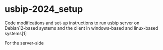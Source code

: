 # usbip-2024_setup
Code modifications and set-up instructions to run usbip server on Debian12-based systems and the client in windows-based and linux-based systems[1]

For the server-side 

[^1]: https://www.unifix.org/2023/11/28/usbip-on-debian-12-usb-device-sharing-over-ip-network/

[^2]: https://www.unifix.org/2023/11/28/automating-usbip-server/

[^3]: https://wiki.archlinux.org/title/USB/IP

[^4]: https://www.linux-magazine.com/Issues/2018/208/Tutorial-USB-IP

[^5]: https://github.com/psct/usbip